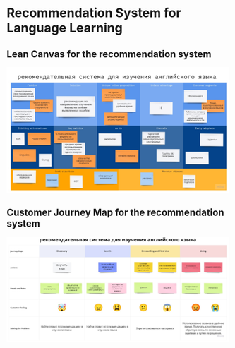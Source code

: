 # Recommendation System for Language Learning

## Lean Canvas for the recommendation system
![Lean Canvas](images/Lean_Canvas.jpg)

## Customer Journey Map for the recommendation system
![Customer Journey Map](images/CJM.jpg)
